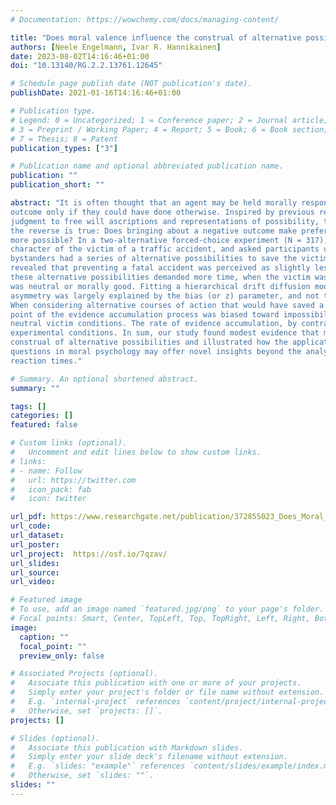 ```yaml
---
# Documentation: https://wowchemy.com/docs/managing-content/

title: "Does moral valence influence the construal of alternative possibilities?"
authors: [Neele Engelmann, Ivar R. Hannikainen]
date: 2023-08-02T14:16:46+01:00
doi: "10.13140/RG.2.2.13761.12645"

# Schedule page publish date (NOT publication's date).
publishDate: 2021-01-16T14:16:46+01:00

# Publication type.
# Legend: 0 = Uncategorized; 1 = Conference paper; 2 = Journal article;
# 3 = Preprint / Working Paper; 4 = Report; 5 = Book; 6 = Book section;
# 7 = Thesis; 8 = Patent
publication_types: ["3"]

# Publication name and optional abbreviated publication name.
publication: ""
publication_short: ""

abstract: "It is often thought that an agent may be held morally responsible for bringing about a negative
outcome only if they could have done otherwise. Inspired by previous research linking moral
judgment to free will ascriptions and representations of possibility, the present work asks whether
the reverse is true: Does bringing about a negative outcome make preferable alternatives appear
more possible? In a two-alternative forced-choice experiment (N = 317), we manipulated the moral
character of the victim of a traffic accident, and asked participants under soft time pressure whether
bystanders had a series of alternative possibilities to save the victim. Our pre-registered analyses
revealed that preventing a fatal accident was perceived as slightly less possible, and acknowledging
these alternative possibilities demanded more time, when the victim was evil than when the victim
was neutral or morally good. Fitting a hierarchical drift diffusion model, we uncovered that this
asymmetry was largely explained by the bias (or z) parameter, and not the drift rate (or v parameter):
When considering alternative courses of action that would have saved a wrongdoer’s life, the starting
point of the evidence accumulation process was biased toward impossibility–relative to the good and
neutral victim conditions. The rate of evidence accumulation, by contrast, was similar across
experimental conditions. In sum, our study found modest evidence that moral valence influences the
construal of alternative possibilities and illustrated how the application of drift diffusion modeling to
questions in moral psychology may offer novel insights beyond the analysis of responses and
reaction times."

# Summary. An optional shortened abstract.
summary: ""

tags: []
categories: []
featured: false

# Custom links (optional).
#   Uncomment and edit lines below to show custom links.
# links:
# - name: Follow
#   url: https://twitter.com
#   icon_pack: fab
#   icon: twitter

url_pdf: https://www.researchgate.net/publication/372855023_Does_Moral_Valence_Influence_the_Construal_of_Alternative_Possibilities
url_code:
url_dataset:
url_poster:
url_project:  https://osf.io/7qzav/
url_slides:
url_source:
url_video:

# Featured image
# To use, add an image named `featured.jpg/png` to your page's folder. 
# Focal points: Smart, Center, TopLeft, Top, TopRight, Left, Right, BottomLeft, Bottom, BottomRight.
image:
  caption: ""
  focal_point: ""
  preview_only: false

# Associated Projects (optional).
#   Associate this publication with one or more of your projects.
#   Simply enter your project's folder or file name without extension.
#   E.g. `internal-project` references `content/project/internal-project/index.md`.
#   Otherwise, set `projects: []`.
projects: []

# Slides (optional).
#   Associate this publication with Markdown slides.
#   Simply enter your slide deck's filename without extension.
#   E.g. `slides: "example"` references `content/slides/example/index.md`.
#   Otherwise, set `slides: ""`.
slides: ""
---
```


